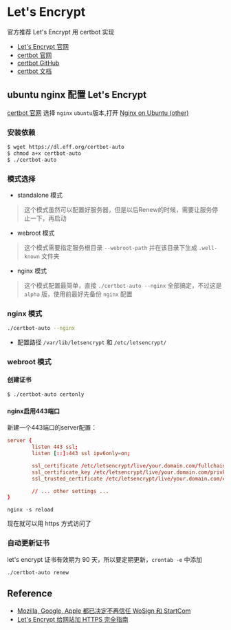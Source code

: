 # Let's Encrypt

官方推荐 Let's Encrypt 用 certbot 实现

* [Let's Encrypt 官网](https://letsencrypt.org/)
* [certbot 官网](https://certbot.eff.org/)
* [certbot GitHub](https://github.com/certbot/certbot)
* [certbot 文档](https://certbot.eff.org/docs/using.html)

## ubuntu nginx 配置 Let's Encrypt

[certbot 官网](https://certbot.eff.org/) 选择 `nginx` `ubuntu`版本,打开 [Nginx on Ubuntu (other)](https://certbot.eff.org/lets-encrypt/ubuntuother-nginx)

### 安装依赖

```sh
$ wget https://dl.eff.org/certbot-auto
$ chmod a+x certbot-auto
$ ./certbot-auto
```

### 模式选择

* standalone 模式

> 这个模式虽然可以配置好服务器，但是以后Renew的时候，需要让服务停止一下，再启动

* webroot 模式

> 这个模式需要指定服务根目录 `--webroot-path` 并在该目录下生成 `.well-known` 文件夹

* nginx 模式

> 这个模式配置最简单，直接 `./certbot-auto --nginx` 全部搞定，不过这是 `alpha` 版，使用前最好先备份 `nginx` 配置

### nginx 模式

```sh
./certbot-auto --nginx
```

* 配置路径 `/var/lib/letsencrypt` 和 `/etc/letsencrypt/`

### webroot 模式

#### 创建证书

```sh
$ ./certbot-auto certonly
```

#### nginx启用443端口

新建一个443端口的server配置：

```conf
server {
        listen 443 ssl;
        listen [::]:443 ssl ipv6only=on;

        ssl_certificate /etc/letsencrypt/live/your.domain.com/fullchain.pem;
        ssl_certificate_key /etc/letsencrypt/live/your.domain.com/privkey.pem;
        ssl_trusted_certificate /etc/letsencrypt/live/your.domain.com/chain.pem;

        // ... other settings ...
}
```

```
nginx -s reload
```

现在就可以用 https 方式访问了

### 自动更新证书

let's encrypt 证书有效期为 90 天，所以要定期更新，`crontab -e` 中添加

```shell
./certbot-auto renew
```

## Reference

* [Mozilla, Google, Apple 都已决定不再信任 WoSign 和 StartCom](https://ruby-china.org/topics/31494)
* [Let's Encrypt 给网站加 HTTPS 完全指南](https://ksmx.me/letsencrypt-ssl-https/)
